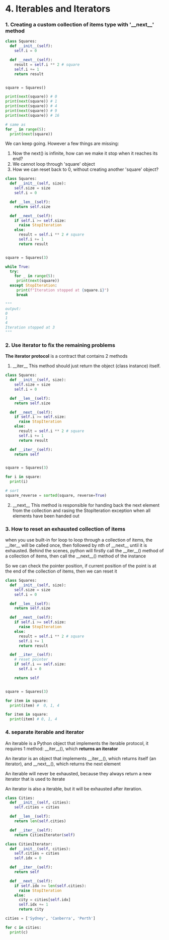 # 4. Iterables and Iterators

### 1. Creating a custom collection of items type with '\_\_next\_\_' method

```py
class Squares:
  def __init__(self):
    self.i = 0

  def __next__(self):
    result = self.i ** 2 # square
    self.i += 1
    return result


square = Squares()

print(next(square)) # 0
print(next(square)) # 1
print(next(square)) # 4
print(next(square)) # 9
print(next(square)) # 16

# same as
for _ in range(5):
  print(next(square))
```

We can keep going. However a few things are missing:

1. Now the next() is infinite, how can we make it stop when it reaches its end?
2. We cannot loop through 'square' object
3. How we can reset back to 0, without creating another 'square' object?

```py
class Squares:
  def __init__(self, size):
    self.size = size
    self.i = 0

  def __len__(self):
    return self.size

  def __next__(self):
    if self.i >= self.size:
      raise StopIteration
    else:
      result = self.i ** 2 # square
      self.i += 1
      return result


square = Squares(3)

while True:
  try:
    for _ in range(5):
     print(next(square))
  except StopIteration:
     print(f"Iteration stopped at {square.i}")
     break

"""
output:
0
1
4
Iteration stopped at 3
"""
```

### 2. Use iterator to fix the remaining problems

**The iterator protocol** is a contract that contains 2 methods

1. \_\_iter\_\_ This method should just return the object (class instance) itself.

```py
class Squares:
  def __init__(self, size):
    self.size = size
    self.i = 0

  def __len__(self):
    return self.size

  def __next__(self):
    if self.i >= self.size:
      raise StopIteration
    else:
      result = self.i ** 2 # square
      self.i += 1
      return result

  def __iter__(self):
    return self


square = Squares(3)

for i in square:
  print(i)

# sort
square_reverse = sorted(square, reverse=True)
```

2. \_\_next\_\_ This method is responsible for handing back the next element from the collection and rasing the StopIteration exception when all elements have been handed out

### 3. How to reset an exhausted collection of items

when you use built-in for loop to loop through a collection of items, the \_\_iter\_\_ will be called once, then followed by nth of \_\_next\_\_ until it is exhausted. Behind the scenes, python will firstly call the \_\_iter\_\_() method of a collection of items, then call the \_\_next\_\_() method of the instance

So we can check the pointer position, if current position of the point is at the end of the collection of items, then we can reset it

```py
class Squares:
  def __init__(self, size):
    self.size = size
    self.i = 0

  def __len__(self):
    return self.size

  def __next__(self):
    if self.i >= self.size:
      raise StopIteration
    else:
      result = self.i ** 2 # square
      self.i += 1
      return result

  def __iter__(self):
    # reset pointer
    if self.i == self.size:
      self.i = 0

    return self


square = Squares(3)

for item in square:
  print(item) #  0, 1, 4

for item in square:
  print(item) # 0, 1, 4
```

### 4. separate iterable and iterator

An iterable is a Python object that implements the iterable protocol, it requires 1 method: \_\_iter\_\_(), which **returns an iterator**

An iterator is an object that implements \_\_iter\_\_(), which returns itself (an iterator), and \_\_next\_\_(), which returns the next element

An iterable will never be exhausted, because they always return a new iterator that is used to iterate

An iterator is also a iterable, but it will be exhausted after iteration.

```py
class Cities:
  def __init__(self, cities):
    self.cities = cities

  def __len__(self):
    return len(self.cities)

  def __iter__(self):
    return CitiesIterator(self)

class CitiesIterator:
  def __init__(self, cities):
    self.cities = cities
    self.idx = 0

  def __iter__(self):
    return self

  def __next__(self):
    if self.idx >= len(self.cities):
      raise StopIteration
    else:
      city = cities[self.idx]
      self.idx += 1
      return city

cities = ['Sydney', 'Canberra', 'Perth']

for c in cities:
  print(c)
```
